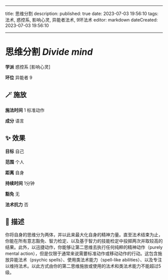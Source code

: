 
---
title: 思维分割
description: 
published: true
date: 2023-07-03 19:56:10
tags: 法术, 惑控系, 影响心灵, 异能者法术, 9环法术
editor: markdown
dateCreated: 2023-07-03 19:56:10

---

# **思维分割** *Divide mind*

**学派** 惑控系 \[影响心灵\] 

**环位** 异能者 9

## 🪄 施放

**施法时间** 1 标准动作

**成分** 语言

## ✨ 效果 

**目标** 自己 

**范围** 个人

**距离** 自身  

**持续时间** 1分钟 

**豁免** 无

**法术抗力** 否

## 📖 描述

你将自身的思维分为两体，并以此来最大化自身的精神力量。直至法术结束为止，你能在所有意志豁免、智力检定、以及基于智力的技能检定中投掷两次并取较高的结果。此外，以迅捷动作，你能够让第二思维去执行任何纯粹的精神动作（purely mental action），但是仅限于通常来说需要标准动作或移动动作的行动。这包含施放异能法术（psychic spells）、使用类法术能力（spell-like abilities）、以及专注以维持法术。以此方式由你的第二思维施放或使用的法术和类法术能力不能超过5级。
    